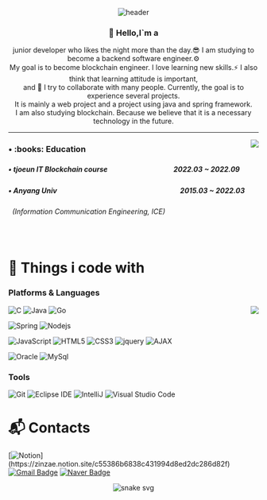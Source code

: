 <div align='center'>

![header](https://capsule-render.vercel.app/api?type=waving&color=auto&height=250&section=header&text=JaeJin%20𝕭&fontSize=80&animation=fadeIn&fontAlignY=38&desc=🐬the%20ability%20to%20look%20around&descAlignY=51&descAlign=62)

</div>

<div align='center'>

<h3><b> 👋 Hello,I`m a </b></h3>
junior developer who likes the night more than the day.😎 I am studying to become a backend software engineer.⚙️<br>
My goal is to become blockchain engineer. I love learning new skills.⚡️ I also think that learning attitude is important,<br>
and 🌱 I try to collaborate with many people. Currently, the goal is to experience several projects.<br>
It is mainly a web project and a project using java and spring framework. <br>
I am also studying blockchain. Because we believe that it is a necessary technology in the future.
</div>

* * *
<!-- 자기소개 끝 -->

<!-- 백준 알고리즘 레벨 시작 -->
<div align='right'>

   <!--<h3><b>🔑 Algorithm Level 	&nbsp;	&nbsp;	&nbsp;	&nbsp;	&nbsp;	&nbsp;	&nbsp;	&nbsp;	&nbsp;</b></h3>-->
   <img align='right' src="http://mazassumnida.wtf/api/v2/generate_badge?boj=byunjin11">

</div>
<!-- 백준 알고리즘 레벨 끝 -->

<!-- 교육사항 시작 -->
<div>
  <h3><b> • :books: Education </b></h3>
  <h5> • tjoeun IT Blockchain course 　　　　　　　　　 2022.03 ~ 2022.09 </h3>
  <h5> • Anyang Univ  　　　　　　　　　　　　　　　　　&nbsp; 2015.03 ~ 2022.03 </h5>
  <h6>&nbsp;&nbsp;(Information Communication Engineering, ICE)</h6>
</div>
</br>  
<!-- 교육사항 끝 -->


# 🫧 Things i code with
### Platforms & Languages

<!-- Top Languages --> 
<div align='right'>
  <img align='right' src="https://github-readme-stats.vercel.app/api/top-langs/?username=JaeJinByun&layout=compact&theme=dracula">
</div>

<div> 
<!-- 큰 아이콘 
<p align="left">
  <a href="https://skillicons.dev">
    <img src="https://skillicons.dev/icons?i=c,java,go" /><br><br>
    <img src="https://skillicons.dev/icons?i=spring,nodejs" /><br><br>
    <img src="https://skillicons.dev/icons?i=javascript,html,css,jquery" /><br><br>
    <img src="https://skillicons.dev/icons?i=oracle,mysql" />
  </a>
</p>
-->

![C](https://img.shields.io/badge/-A8B9CC.svg?&style=flat-square&logo=C&logoColor=blue)
![Java](https://img.shields.io/badge/Java-007396.svg?&style=flat-square&logo=Java&logoColor=white)
![Go](https://img.shields.io/badge/Go-00ADD8.svg?&style=flat-square&logo=Go&logoColor=white)

![Spring](https://img.shields.io/badge/Spring-6DB33F.svg?&style=flat-square&logo=Spring&logoColor=white)
![Nodejs](https://img.shields.io/badge/Nodejs-6DB33F.svg?&style=flat-square&logo=Node.js&logoColor=white)


![JavaScript](https://img.shields.io/badge/JavaScript-F7DF1E.svg?&style=flat-square&logo=JavaScript&logoColor=white)
![HTML5](https://img.shields.io/badge/HTML5-E34F26.svg?&style=flat-square&logo=HTML5&logoColor=white)
![CSS3](https://img.shields.io/badge/CSS3-1572B6.svg?&style=flat-square&logo=CSS3&logoColor=white)
![jquery](https://img.shields.io/badge/jquery-0769AD?style=flat-square&logo=jquery&logoColor=white)
![AJAX](https://img.shields.io/badge/AJAX-2E77BC?style=flat-square&logo=Betfair&logoColor=white)

![Oracle](https://img.shields.io/badge/Oracle-F80000.svg?&style=flat-square&logo=Oracle&logoColor=white)
![MySql](https://img.shields.io/badge/MySQL-blue.svg?&style=flat-square&logo=MySQL&logoColor=white)
</div>

### Tools
![Git](https://img.shields.io/badge/Git-F05032.svg?&style=flat-square&logo=Git&logoColor=white)
![Eclipse IDE](https://img.shields.io/badge/Eclipse%20IDE-2C2255.svg?&style=flat-square&logo=Eclipse%20IDE&logoColor=white)
![IntelliJ](https://img.shields.io/badge/IntelliJ%20IDE-B88490.svg?&style=flat-square&logo=IntelliJ%20IDEA&logoColor=white)
![Visual Studio Code](https://img.shields.io/badge/Visual%20Studio%20Code-007ACC.svg?&style=flat-square&logo=Visual%20Studio%20Code&logoColor=white)



# :mailbox_with_mail: Contacts
[![Notion](https://img.shields.io/badge/portfolio-000000.svg?&style=flat-square&logo=Notion&logoColor=white&link=[https://soo-vely-dev.tistory.com](https://charmed-act-e88.notion.site/c55386b6838c431994d8ed2dc286d82f)/)](https://zinzae.notion.site/c55386b6838c431994d8ed2dc286d82f)
[![Gmail Badge](https://img.shields.io/badge/Gmail-d14836?style=flat-square&logo=Gmail&logoColor=white&link=mailto:kimsh1691@gmail.com)](mailto:byunjin1111@gmail.com)
[![Naver Badge](https://img.shields.io/badge/Naver-03C75A?style=flat-square&logo=Naver&logoColor=white&link=mailto:rlatngus1691@naver.com)](mailto:byunjin11@naver.com)

<div align='center'>

![snake svg](https://github.com/JaeJinByun/JaeJinByun/blob/output/github-contribution-grid-snake.svg)

</div>


